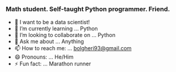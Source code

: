 ### Math student. Self-taught Python programmer. Friend. 

- 🔭 I want to be a data scientist!
- 🌱 I’m currently learning ... Python
- 👯 I’m looking to collaborate on ... Python
- 💬 Ask me about ... Anything
- 📫 How to reach me: ... bolgheri93@gmail.com
- 😄 Pronouns: ... He/Him
- ⚡ Fun fact: ... Marathon runner

